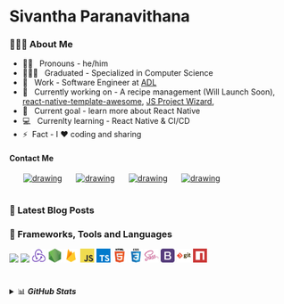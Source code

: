 # Sivantha Paranavithana


 ### 👨🏾‍💻 About Me

- 👶🏾 &nbsp; Pronouns - he/him
- 👨🏽‍🎓 &nbsp; Graduated - Specialized in Computer Science
- 💼 &nbsp; Work - Software Engineer at [ADL](https://www.axiatadigitallabs.com)
- 🔖 &nbsp; Currently working on - A recipe management (Will Launch Soon), [react-native-template-awesome](https://www.npmjs.com/package/react-native-template-awesome), [JS Project Wizard](https://sivantha96.github.io/js-project-wizard/), 
- 🎯 &nbsp; Current goal - learn more about React Native
- 💻 &nbsp; Currenlty learning - React Native & CI/CD
- ⚡ &nbsp;Fact - I ❤️ coding and sharing



 #### Contact Me
<div style="display:flex; margin-left: 25px;">
<a href="https://www.facebook.com/sivantha96/" >
<img src="https://raw.githubusercontent.com/gilbarbara/logos/master/logos/facebook.svg" alt="drawing" width="30" style="display: inline;"/>
</a>
<a href="https://twitter.com/sivantha96" >
<img src="https://raw.githubusercontent.com/gilbarbara/logos/master/logos/twitter.svg" alt="drawing" width="30" style="display: inline; margin-left: 25px;"/>
</a>
<a href="https://www.linkedin.com/in/sivantha96/" >
<img src="https://raw.githubusercontent.com/gilbarbara/logos/master/logos/linkedin-icon.svg" alt="drawing" width="30" style="display: inline; margin-left: 25px;"/>
</a>
<a href="mailto:sivantha.paranavithana@gmail.com" >
<img src="https://raw.githubusercontent.com/gilbarbara/logos/master/logos/google-gmail.svg" alt="drawing" width="30" style="display: inline; margin-left: 25px;"/>
</a>
</div>

#


### 📩 Latest Blog Posts
<!-- BLOG-POST-LIST:START -->
<!-- BLOG-POST-LIST:END -->


### 🔲 Frameworks, Tools and Languages

<code><img height="25" src="https://raw.githubusercontent.com/gilbarbara/logos/master/logos/react.svg"></code>
<code><img height="25" src="https://raw.githubusercontent.com/gilbarbara/logos/master/logos/angular-icon.svg"></code>
<code><img height="25" src="https://raw.githubusercontent.com/github/explore/80688e429a7d4ef2fca1e82350fe8e3517d3494d/topics/redux/redux.png"></code>
<code><img height="25" src="https://raw.githubusercontent.com/github/explore/80688e429a7d4ef2fca1e82350fe8e3517d3494d/topics/nodejs/nodejs.png"></code>
<code><img height="25" src="https://raw.githubusercontent.com/github/explore/80688e429a7d4ef2fca1e82350fe8e3517d3494d/topics/firebase/firebase.png"></code>
<code><img height="25" src="https://raw.githubusercontent.com/github/explore/80688e429a7d4ef2fca1e82350fe8e3517d3494d/topics/javascript/javascript.png"></code>
<code><img height="25" src="https://raw.githubusercontent.com/github/explore/80688e429a7d4ef2fca1e82350fe8e3517d3494d/topics/typescript/typescript.png"></code>
<code><img height="25" src="https://raw.githubusercontent.com/github/explore/80688e429a7d4ef2fca1e82350fe8e3517d3494d/topics/html/html.png"></code>
<code><img height="25" src="https://raw.githubusercontent.com/github/explore/80688e429a7d4ef2fca1e82350fe8e3517d3494d/topics/css/css.png"></code>
<code><img height="25" src="https://raw.githubusercontent.com/github/explore/80688e429a7d4ef2fca1e82350fe8e3517d3494d/topics/sass/sass.png"></code>
<code><img height="25" src="https://raw.githubusercontent.com/github/explore/80688e429a7d4ef2fca1e82350fe8e3517d3494d/topics/bootstrap/bootstrap.png"></code>
<code><img height="25" src="https://raw.githubusercontent.com/github/explore/80688e429a7d4ef2fca1e82350fe8e3517d3494d/topics/git/git.png"></code>
<code><img height="25" src="https://raw.githubusercontent.com/github/explore/80688e429a7d4ef2fca1e82350fe8e3517d3494d/topics/npm/npm.png"></code>

# 

<details>
  <summary>📊 <b><i>GitHub Stats</i></b></summary>
  <img src="https://github-readme-stats.vercel.app/api?username=sivantha96&show_icons=true&theme=gotham" alt="Sivantha's GitHub Stats" />
</details>
